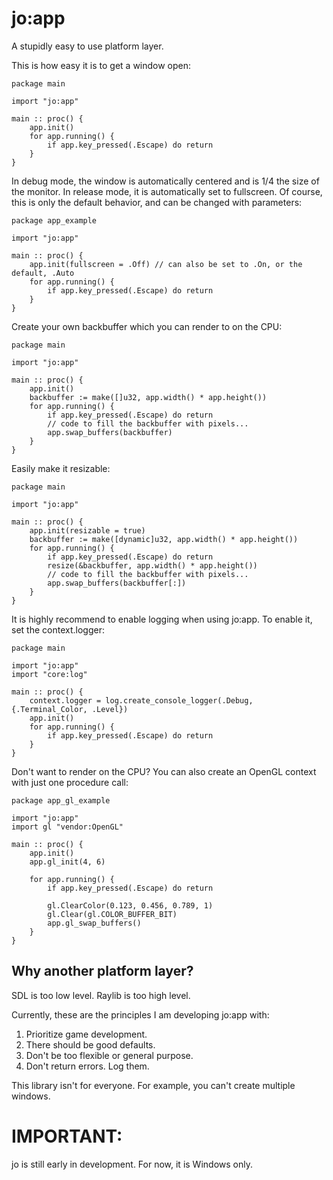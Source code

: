 # jo:app

A stupidly easy to use platform layer.

This is how easy it is to get a window open:

```odin
package main

import "jo:app"

main :: proc() {
	app.init()
	for app.running() {
		if app.key_pressed(.Escape) do return
	}
}
```

In debug mode, the window is automatically centered and is 1/4 the size of the monitor. In release mode, it is automatically set to fullscreen. Of course, this is only the default behavior, and can be changed with parameters:

```odin
package app_example

import "jo:app"

main :: proc() {
	app.init(fullscreen = .Off) // can also be set to .On, or the default, .Auto
	for app.running() {
		if app.key_pressed(.Escape) do return
	}
}
```

Create your own backbuffer which you can render to on the CPU:

```odin
package main

import "jo:app"

main :: proc() {
	app.init()
	backbuffer := make([]u32, app.width() * app.height())
	for app.running() {
		if app.key_pressed(.Escape) do return
		// code to fill the backbuffer with pixels...
		app.swap_buffers(backbuffer)
	}
}
```

Easily make it resizable:

```odin
package main

import "jo:app"

main :: proc() {
	app.init(resizable = true)
	backbuffer := make([dynamic]u32, app.width() * app.height())
	for app.running() {
		if app.key_pressed(.Escape) do return
		resize(&backbuffer, app.width() * app.height())
		// code to fill the backbuffer with pixels...
		app.swap_buffers(backbuffer[:])
	}
}
```

It is highly recommend to enable logging when using jo:app. To enable it, set the context.logger:

```odin
package main

import "jo:app"
import "core:log"

main :: proc() {
	context.logger = log.create_console_logger(.Debug, {.Terminal_Color, .Level})
	app.init()
	for app.running() {
		if app.key_pressed(.Escape) do return
	}
}
```

Don't want to render on the CPU? You can also create an OpenGL context with just one procedure call:

```odin
package app_gl_example

import "jo:app"
import gl "vendor:OpenGL"

main :: proc() {
	app.init()
	app.gl_init(4, 6)

	for app.running() {
		if app.key_pressed(.Escape) do return

		gl.ClearColor(0.123, 0.456, 0.789, 1)
		gl.Clear(gl.COLOR_BUFFER_BIT)
		app.gl_swap_buffers()
	}
}
```

## Why another platform layer?

SDL is too low level. Raylib is too high level.

Currently, these are the principles I am developing jo:app with:

1. Prioritize game development.
2. There should be good defaults.
3. Don't be too flexible or general purpose.
4. Don't return errors. Log them.

This library isn't for everyone. For example, you can't create multiple windows.

# IMPORTANT:

jo is still early in development. For now, it is Windows only.